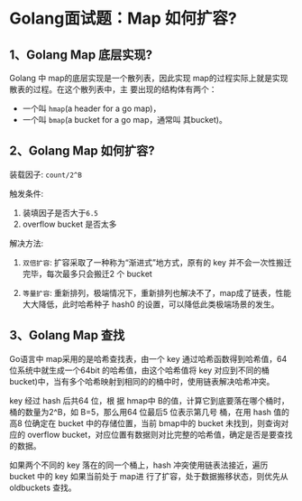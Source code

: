 # Golang面试题：Map 如何扩容?

## 1、Golang Map 底层实现?

Golang 中 map的底层实现是一个散列表，因此实现 map的过程实际上就是实现散表的过程。在这个散列表中，主 要出现的结构体有两个：

- 一个叫 `hmap`(a header for a go map)，
- 一个叫 `bmap`(a bucket for a go map，通常叫 其bucket)。


## 2、Golang Map 如何扩容?

装载因子: `count/2^B`

触发条件:
1. 装填因子是否大于`6.5`
2. overflow bucket 是否太多

解决方法:

1. `双倍扩容`: 扩容采取了一种称为“渐进式”地方式，原有的 key 并不会一次性搬迁完毕，每次最多只会搬迁2 个 bucket

2. `等量扩容`: 重新排列，极端情况下，重新排列也解决不了，map成了链表，性能大大降低，此时哈希种子 hash0 的设置，可以降低此类极端场景的发生。


## 3、Golang Map 查找

Go语言中 map采用的是哈希查找表，由一个 key 通过哈希函数得到哈希值，64 位系统中就生成一个64bit 的哈希值，由这个哈希值将 key 对应到不同的桶
bucket)中，当有多个哈希映射到相同的的桶中时，使用链表解决哈希冲突。

key 经过 hash 后共64 位，根 据 hmap中 B的值，计算它到底要落在哪个桶时，桶的数量为2^B，如 B=5，那么用64 位最后5 位表示第几号 桶，在用 hash 值的高8 位确定在 bucket 中的存储位置，当前 bmap中的 bucket 未找到，则查询对应的 overflow bucket，对应位置有数据则对比完整的哈希值，确定是否是要查找的数据。

如果两个不同的 key 落在的同一个桶上，hash 冲突使用链表法接近，遍历 bucket 中的 key 如果当前处于 map进 行了扩容，处于数据搬移状态，则优先从 oldbuckets 查找。
